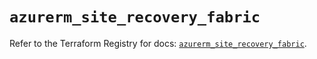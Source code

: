 # `azurerm_site_recovery_fabric`

Refer to the Terraform Registry for docs: [`azurerm_site_recovery_fabric`](https://registry.terraform.io/providers/hashicorp/azurerm/3.97.1/docs/resources/site_recovery_fabric).
